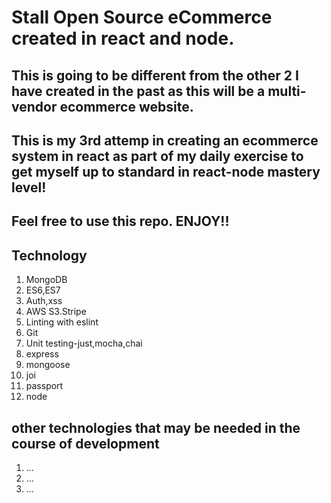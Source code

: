 # Stall Open Source eCommerce created in react and node.

## This is going to be different from the other 2 I have created in the past as this will be a multi-vendor ecommerce website.

## This is my 3rd attemp in creating an ecommerce system in react as part of my daily exercise to get myself up to standard in react-node mastery level!

## Feel free to use this repo. ENJOY!!

## Technology

1. MongoDB
2. ES6,ES7
3. Auth,xss
4. AWS S3.Stripe
5. Linting with eslint
6. Git
7. Unit testing-just,mocha,chai
8. express
9. mongoose
10. joi
11. passport
12. node

## other technologies that may be needed in the course of development

1. ...
2. ...
3. ...
